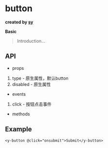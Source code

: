 # button

**created by [sy](https://github.com/286506460)**

**Basic**

> Introduction...

## API

* props

1. type - 原生属性，默认button
2. disabled - 原生属性

* events

1. click - 按钮点击事件

* methods


## Example

```
<y-button @click="onsubmit">Submit</y-button>
```
